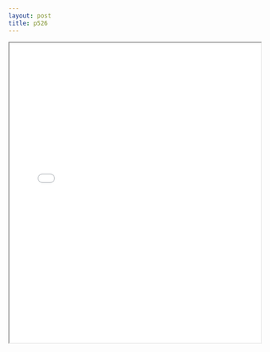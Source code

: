 ```yaml
---
layout: post
title: p526
---
```


<div class="pdf-container">
<iframe src="/ea/assets/pdfs/pubs.n.ins/p526.pdf" height="600" width="100%" allowFullScreen="true"></iframe>
</div>

